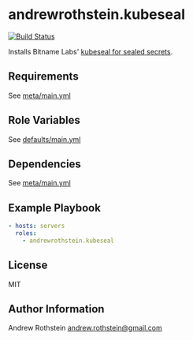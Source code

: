 andrewrothstein.kubeseal
=========
[![Build Status](https://travis-ci.org/andrewrothstein/ansible-kubeseal.svg?branch=master)](https://travis-ci.org/andrewrothstein/ansible-kubeseal)

Installs Bitname Labs' [kubeseal for sealed secrets](https://github.com/bitnami-labs/sealed-secrets).

Requirements
------------

See [meta/main.yml](meta/main.yml)

Role Variables
--------------

See [defaults/main.yml](defaults/main.yml)

Dependencies
------------

See [meta/main.yml](meta/main.yml)

Example Playbook
----------------

```yml
- hosts: servers
  roles:
    - andrewrothstein.kubeseal
```

License
-------

MIT

Author Information
------------------

Andrew Rothstein <andrew.rothstein@gmail.com>
